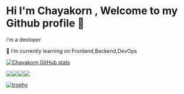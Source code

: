 <h1> Hi I'm Chayakorn , Welcome to my Github profile 👋</h1>

i'm a devloper

🌱 I’m currently learning on Frontend,Backend,DevOps


[![Chayakorn GitHub stats](https://github-readme-stats.vercel.app/api?username=chayakorn)](https://github.com/chayakorn/github-readme-stats)

![](http://github-profile-summary-cards.vercel.app/api/cards/repos-per-language?username=chayakorn&theme=nord_dark)![](http://github-profile-summary-cards.vercel.app/api/cards/most-commit-language?username=chayakorn&theme=nord_dark)![](http://github-profile-summary-cards.vercel.app/api/cards/stats?username=chayakorn&theme=nord_dark)![](http://github-profile-summary-cards.vercel.app/api/cards/productive-time?username=chayakorn&theme=nord_dark&utcOffset=8)


[![trophy](https://github-profile-trophy.vercel.app/?username=chayakorn)](https://github.com/chayakorn/github-profile-trophy)
<!--
**chayakorn/chayakorn** is a ✨ _special_ ✨ repository because its `README.md` (this file) appears on your GitHub profile.

Here are some ideas to get you started:

- 🔭 I’m currently working on ...
- 🌱 I’m currently learning ...
- 👯 I’m looking to collaborate on ...
- 🤔 I’m looking for help with ...
- 💬 Ask me about ...
- 📫 How to reach me: ...
- 😄 Pronouns: ...
- ⚡ Fun fact: ...
-->
